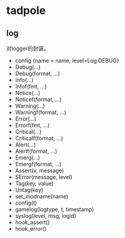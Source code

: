 # tadpole


## log

对logger的封装。

* config {name = name, level=Log.DEBUG}
* Debug(...)
* Debug(format, ...)
* Info(...)
* Infof(fmt, ...)
* Notice(...)
* Noticef(format, ...)
* Warning(...)
* Warningf(format, ...)
* Error(...)
* Errorf(fmt, ...)
* Critical(...)
* Criticalf(format, ...)
* Alert(...)
* Alertf(format, ...)
* Emerg(...)
* Emergf(format, ...)
* Assert(v, message)
* SError(message, level)
* Tag(key, value)
* Untag(key)
* set_modname(name)
* config(t)
* gamelog(logtype, t, timestamp)
* syslog(level, msg, logid)
* hook_assert()
* hook_error()


